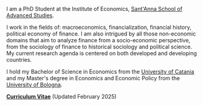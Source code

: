I am a PhD Student at the Institute of Economics, [Sant'Anna School of Advanced Studies](https://www.santannapisa.it/en).

I work in the fields of: macroeconomics, financialization, financial history, political economy of finance. I am also intrigued by all those non-economic domains that aim to analyze finance from a socio-economic perspective, from the sociology of finance to historical sociology and political science. My current research agenda is centered on both developed and developing countries.

I hold my Bachelor of Science in Economics from the [University of Catania](https://www.unict.it/en) and my Master's degree in Economics and Economic Policy from the [University of Bologna](https://www.unibo.it/en/homepage).

__[Curriculum Vitae]("static/pdf/CV022025.pdf")__ (Updated February 2025)
